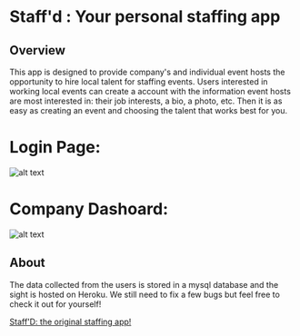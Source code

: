 # Staff'd : Your personal staffing app 

## Overview
This app is designed to provide company's and individual event hosts the opportunity to hire local talent for staffing events. Users interested in working local events can create a account with the information event hosts are most interested in: their job interests, a bio, a photo, etc. Then it is as easy as creating an event and choosing the talent that works best for you.

# Login Page: 
![alt text](https://image.ibb.co/kXcpdJ/firstpage.png)

# Company Dashoard:
![alt text](https://image.ibb.co/hUkaJJ/dashboard.png)

## About
The data collected from the users is stored in a mysql database and the sight is hosted on Heroku. We still need to fix a few bugs but feel free to check it out for yourself! 

[Staff'D: the original staffing app!](https://immense-island-47348.herokuapp.com/)

